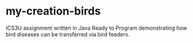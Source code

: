 # my-creation-birds
ICS3U assignment written in Java Ready to Program demonstrating how bird diseases can be transferred via bird feeders.
